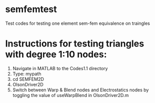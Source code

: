 # semfemtest
Test codes for testing one element sem-fem equivalence on traingles

# Instructions for testing triangles with degree 1:10 nodes:
1. Navigate in MATLAB to the Codes1.1 directory
2. Type: mypath
3. cd SEMFEM2D
4. OlsonDriver2D
4. Switch between Warp & Blend nodes and Electrostatics nodes by toggling the value of useWarpBlend in OlsonDriver2D.m
